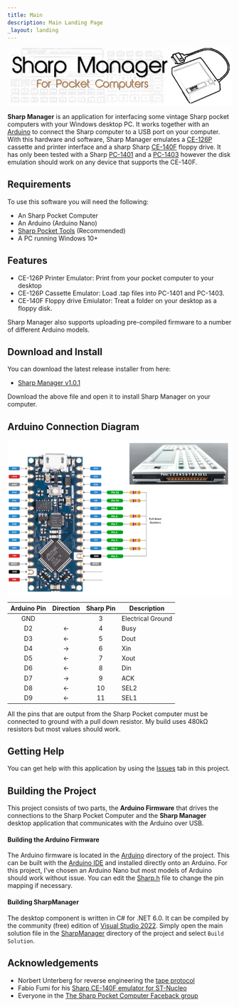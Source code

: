 ```yaml
---
title: Main
description: Main Landing Page
_layout: landing
---
```


![](images/SharpManagerBanner.png)

**Sharp Manager** is an application for interfacing some vintage Sharp pocket computers with your Windows desktop PC.  It works together with an [Arduino](https://store.arduino.cc/pages/nano-family) to connect the Sharp computer to a USB port on your computer.  With this hardware and software, Sharp Manager emulates a [CE-126P](http://pocket.free.fr/html/sharp/ce-126p_e.html) cassette and printer interface and a sharp Sharp [CE-140F](http://pocket.free.fr/html/sharp/ce-140f_e.html) floppy drive.  It has only been tested with a Sharp [PC-1401](http://pocket.free.fr/html/sharp/pc-1401_e.html) and a [PC-1403](http://pocket.free.fr/html/sharp/pc-1401_e.html) however the disk emulation should work on any device that supports the CE-140F.

## Requirements

To use this software you will need the following:

* An Sharp Pocket Computer
* An Arduino (Arduino Nano)
* [Sharp Pocket Tools](http://pocket.free.fr/html/soft/pocket-tools_e.html) (Recommended)
* A PC running Windows 10+

## Features

* CE-126P Printer Emulator: Print from your pocket computer to your desktop
* CE-126P Cassette Emulator: Load .tap files into PC-1401 and PC-1403.
* CE-140F Floppy drive Emiulator: Treat a folder on your desktop as a floppy disk.
  
Sharp Manager also supports uploading pre-compiled firmware to a number of different Arduino models.

## Download and Install

You can download the latest release installer from here:

* [Sharp Manager v1.0.1](https://github.com/codaris/SharpManager/releases/download/v1.0.1/SharpManager.msi)

Download the above file and open it to install Sharp Manager on your computer.

## Arduino Connection Diagram

![](images/SharpMangerNanoConnect.png)

| Arduino Pin | Direction | Sharp Pin | Description       | 
|:-----------:|:---------:|:---------:|-------------------|
|     GND     |           |     3     | Electrical Ground |
|      D2     |   &larr;  |     4     | Busy              |
|      D3     |   &larr;  |     5     | Dout              |
|      D4     |   &rarr;  |     6     | Xin               |
|      D5     |   &larr;  |     7     | Xout              |
|      D6     |   &larr;  |     8     | Din               |
|      D7     |   &rarr;  |     9     | ACK               |
|      D8     |   &larr;  |     10    | SEL2              |
|      D9     |   &larr;  |     11    | SEL1              |

All the pins that are output from the Sharp Pocket computer must be connected to ground with a pull down resistor.  My build uses
480k&#8486; resistors but most values should work.  

## Getting Help

You can get help with this application by using the [Issues](https://github.com/codaris/SharpManager/issues) tab in this project.

## Building the Project

This project consists of two parts, the **Arduino Firmware** that drives the connections to the Sharp Pocket Computer and the **Sharp Manager** desktop application that communicates with the Arduino over USB. 

#### Building the Arduino Firmware

The Arduino firmware is located in the [Arduino](https://github.com/codaris/SharpManager/tree/main/Arduino) directory of the project.  This can be built with the [Arduino IDE](https://www.arduino.cc/en/software) and installed directly onto an Arduino.  For this project, I've chosen an Arduino Nano but most models of Arduino should work without issue.  You can edit the [Sharp.h](https://github.com/codaris/PofoManager/blob/main/Arduino/Sharp.h) file to change the pin mapping if necessary.

#### Building SharpManager

The desktop component is written in C# for .NET 6.0.  It can be compiled by the community (free) edition of [Visual Studio 2022](https://visualstudio.microsoft.com/vs/community/).  Simply open the main solution file in the [SharpManager](https://github.com/codaris/PofoManager/tree/main/SharpManager) directory of the project and select `Build Solution`.

## Acknowledgements

* Norbert Unterberg for reverse engineering the [tape protocol](https://edgar-pue.tripod.com/sharp/files/bigpc/sharplink.html)
* Fabio Fumi for his [Sharp CE-140F emulator for ST-Nucleo](https://github.com/ffxx68/Sharp_ce140f_emul)
* Everyone in the [The Sharp Pocket Computer Faceback group](https://www.facebook.com/groups/sharppc/)
